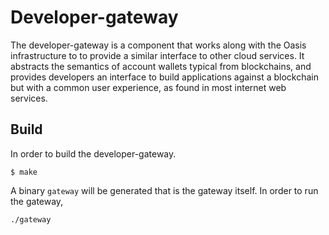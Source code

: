 # Developer-gateway

The developer-gateway is a component that works along with the Oasis infrastructure to to provide a similar interface to other cloud services. It abstracts the semantics of account wallets typical from blockchains, and provides developers an interface to build applications against a blockchain but with a common user experience, as found in most internet web services.

## Build
In order to build the developer-gateway.

```
$ make
```

A binary `gateway` will be generated that is the gateway itself. In order to run the gateway,

```
./gateway
```

